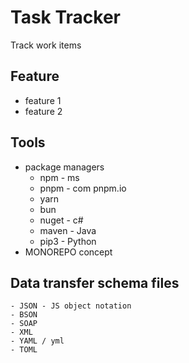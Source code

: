 # Task Tracker

Track work items


## Feature

 - feature 1
 - feature 2

## Tools

 - package managers 
   - npm  - ms 
   - pnpm - com pnpm.io
   - yarn
   - bun
   - nuget - c#
   - maven - Java
   - pip3 - Python
 - MONOREPO concept

## Data transfer schema files 
    - JSON - JS object notation
    - BSON
    - SOAP
    - XML
    - YAML / yml
    - TOML